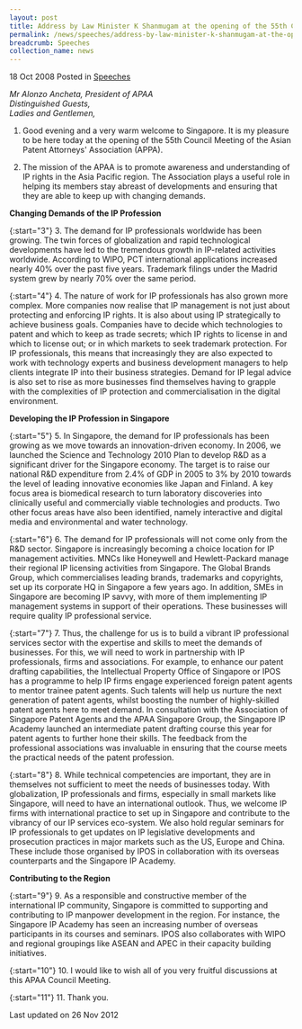 ```yaml
---
layout: post
title: Address by Law Minister K Shanmugam at the opening of the 55th Council Meeting of the Asian Patent Attorney's Association
permalink: /news/speeches/address-by-law-minister-k-shanmugam-at-the-opening-of-the-55th-council-meeting-of-the-asian-patent
breadcrumb: Speeches
collection_name: news
---
```


18 Oct 2008 Posted in [Speeches](/news/speeches)

*Mr Alonzo Ancheta, President of APAA*  
*Distinguished Guests,*  
*Ladies and Gentlemen,*  

1. Good evening and a very warm welcome to Singapore. It is my pleasure to be here today at the opening of the 55th Council Meeting of the Asian Patent Attorneys' Association (APPA).

2. The mission of the APAA is to promote awareness and understanding of IP rights in the Asia Pacific region. The Association plays a useful role in helping its members stay abreast of developments and ensuring that they are able to keep up with changing demands.

**Changing Demands of the IP Profession**

{:start="3"}
3. The demand for IP professionals worldwide has been growing. The twin forces of globalization and rapid technological developments have led to the tremendous growth in IP-related activities worldwide. According to WIPO, PCT international applications increased nearly 40% over the past five years. 
Trademark filings under the Madrid system grew by nearly 70% over the same period. 

{:start="4"}
4. The nature of work for IP professionals has also grown more complex. More companies now realise that IP management is not just about protecting and enforcing IP rights. It is also about using IP strategically to achieve business goals. Companies have to decide which technologies to patent and which to keep as trade secrets; which IP rights to license in and which to license out; or in which markets to seek trademark protection. For IP professionals, this means that increasingly they are also expected to work with technology experts and business development managers to help clients integrate IP into their business strategies. Demand for IP legal advice is also set to rise as more businesses find themselves having to grapple with the complexities of IP protection and commercialisation in the digital environment.

**Developing the IP Profession in Singapore**

{:start="5"}
5. In Singapore, the demand for IP professionals has been growing as we move towards an innovation-driven economy. In 2006, we launched the Science and Technology 2010 Plan to develop R&D as a significant driver for the Singapore economy. The target is to raise our national R&D expenditure from 2.4% of GDP in 2005 to 3% by 2010 towards the level of leading innovative economies like Japan and Finland. A key focus area is biomedical research to turn laboratory discoveries into clinically useful and commercially viable technologies and products. Two other focus areas have also been identified, namely interactive and digital media and environmental and water technology.

{:start="6"}
6. The demand for IP professionals will not come only from the R&D sector. Singapore is increasingly becoming a choice location for IP management activities. MNCs like Honeywell and Hewlett-Packard manage their regional IP licensing activities from Singapore. The Global Brands Group, which commercialises leading brands, trademarks and copyrights, set up its corporate HQ in Singapore a few years ago. In addition, SMEs in Singapore are becoming IP savvy, with more of them implementing IP management systems in support of their operations. These businesses will require quality IP professional service.

{:start="7"}
7. Thus, the challenge for us is to build a vibrant IP professional services sector with the expertise and skills to meet the demands of businesses. For this, we will need to work in partnership with IP professionals, firms and associations. For example, to enhance our patent drafting capabilities, the Intellectual Property Office of Singapore or IPOS has a programme to help IP firms engage experienced foreign patent agents to mentor trainee patent agents. Such talents will help us nurture the next generation of patent agents, whilst boosting the number of highly-skilled patent agents here to meet demand. In consultation with the Association of Singapore Patent Agents and the APAA Singapore Group, the Singapore IP Academy launched an intermediate patent drafting course this year for patent agents to further hone their skills. The feedback from the professional associations was invaluable in ensuring that the course meets the practical needs of the patent profession.

{:start="8"}
8. While technical competencies are important, they are in themselves not sufficient to meet the needs of businesses today. With globalization, IP professionals and firms, especially in small markets like Singapore, will need to have an international outlook. Thus, we welcome IP firms with international practice to set up in Singapore and contribute to the vibrancy of our IP services eco-system. We also hold regular seminars for IP professionals to get updates on IP legislative developments and prosecution practices in major markets such as the US, Europe and China. These include those organised by IPOS in collaboration with its overseas counterparts and the Singapore IP Academy.

**Contributing to the Region**

{:start="9"}
9. As a responsible and constructive member of the international IP community, Singapore is committed to supporting and contributing to IP manpower development in the region. For instance, the Singapore IP Academy has seen an increasing number of overseas participants in its courses and seminars. IPOS also collaborates with WIPO and regional groupings like ASEAN and APEC in their capacity building initiatives.

{:start="10"}
10. I would like to wish all of you very fruitful discussions at this APAA Council Meeting. 

{:start="11"}
11. Thank you.


<p class="right-side-updated">Last updated on 26 Nov 2012</p>
